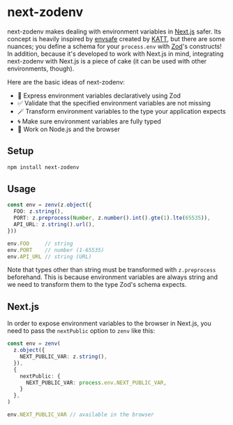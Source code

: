 # next-zodenv

next-zodenv makes dealing with environment variables in [Next.js](https://nextjs.org/) safer. Its concept is heavily inspired by [envsafe](https://github.com/KATT/envsafe) created by [KATT](https://github.com/KATT), but there are some nuances; you define a schema for your `process.env` with [Zod](https://zod.dev/)'s constructs! In addition, because it's developed to work with Next.js in mind, integrating next-zodenv with Next.js is a piece of cake (it can be used with other environments, though).

Here are the basic ideas of next-zodenv:

* 💎 Express environment variables declaratively using Zod
* ✅ Validate that the specified environment variables are not missing
* 🪄 Transform environment variables to the type your application expects
* 🌀 Make sure environment variables are fully typed
* 🤝 Work on Node.js and the browser

## Setup

```sh
npm install next-zodenv
```

## Usage

```ts
const env = zenv(z.object({
  FOO: z.string(),
  PORT: z.preprocess(Number, z.number().int().gte(1).lte(65535)),
  API_URL: z.string().url(),
}))

env.FOO     // string
env.PORT    // number (1-65535)
env.API_URL // string (URL)
```

Note that types other than string must be transformed with `z.preprocess` beforehand. This is because environment variables are always string and we need to transform them to the type Zod's schema expects.

## Next.js

In order to expose environment variables to the browser in Next.js, you need to pass the `nextPublic` option to `zenv` like this:

```ts
const env = zenv(
  z.object({
    NEXT_PUBLIC_VAR: z.string(),
  }),
  {
    nextPublic: {
      NEXT_PUBLIC_VAR: process.env.NEXT_PUBLIC_VAR,
    }
  },
)

env.NEXT_PUBLIC_VAR // available in the browser
```

